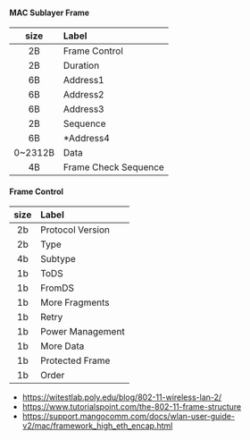 
#### MAC Sublayer Frame

| size | Label |
|:----:|:----- |
| 2B      | Frame Control        |
| 2B      | Duration             |
| 6B      | Address1             |
| 6B      | Address2             |
| 6B      | Address3             |
| 2B      | Sequence             |
| 6B      | *Address4             |
| 0~2312B | Data                 |
| 4B      | Frame Check Sequence |


#### Frame Control

| size | Label |
|:----:|:----- |
| 2b   | Protocol Version |
| 2b   | Type             |
| 4b   | Subtype          |
| 1b   | ToDS             |
| 1b   | FromDS           |
| 1b   | More Fragments   |
| 1b   | Retry            |
| 1b   | Power Management |
| 1b   | More Data        |
| 1b   | Protected Frame  |
| 1b   | Order            |


* <https://witestlab.poly.edu/blog/802-11-wireless-lan-2/>
* <https://www.tutorialspoint.com/the-802-11-frame-structure>
* <https://support.mangocomm.com/docs/wlan-user-guide-v2/mac/framework_high_eth_encap.html>
